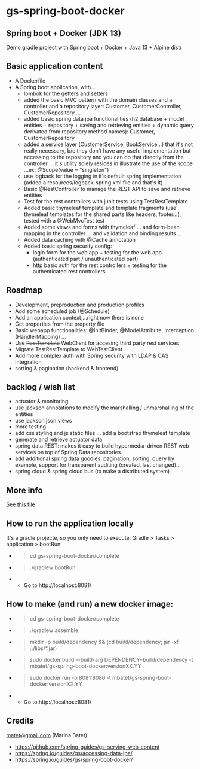 # gs-spring-boot-docker

## Spring boot + Docker (JDK 13)

Demo gradle project with Spring boot + Docker + Java 13 + Alpine distr

## Basic application content

* A Dockerfile
* A Spring boot application, with...
	* lombok for the getters and setters
	* added the basic MVC pattern with the domain classes and a controller and a repository layer: Customer, CustomerController, CustomerRepository ...
	* added basic spring data jpa functionalities  (h2 database + model entities + repository + saving and retrieving entities + dynamic query derivated from repository method names): Customer, CustomerRepository
	* added a service layer (CustomerService, BookService...) that it's not really necessary, b/c they don't have any useful implementation but accessing to the repository and you can do that directly from the controller ... it's utility solely resides in illustrate the use of the scope ...ex: @Scope(value = "singleton")	
	* use logback for the logging in it's default spring implementation (added a resources/logback-spring.xml file and that's it)
	* Basic @RestController to manage the REST API to save and retrieve entities
	* Test for the rest controllers with junit tests using TestRestTemplate
	* Added basic thymeleaf template and template fragments (use thymeleaf templates for the shared parts like headers, footer...), tested with a @WebMvcTest test
	* Added some views and forms with thymeleaf ... and form-bean mapping in the controller ... and validation and binding results ...
	* Added data caching with @Cache annotation
	* Added basic spring security config: 
		* login form for the web app + testing for the web app (authenticated part / unauthenticated part)
		* http basic auth for the rest controllers + testing for the authenticated rest controllers


## Roadmap

* Development, preproduction and production  profiles
* Add some scheduled job (@Schedule)
* Add an application context,...right now there is none
* Get properties from the property file
* Basic webapp functionalities: @InitBinder, @ModelAttribute, Interception (HandlerMapping) ...
* Use ~~RestTemplate~~ WebClient for accesing third party rest services
* Migrate TestRestTemplate to WebTestClient 
* Add more complex auth with Spring security with LDAP & CAS integration
* sorting & pagination (backend & frontend)

## backlog / wish list

* actuator & monitoring
* use jackson annotations to modify the marshalling / unmarshalling of the entities
* use jackson json views
* more testing
* add css styling and js static files ... add a bootstrap thymeleaf template
* generate and retrieve actuator data
* spring data REST: makes it easy to build hypermedia-driven REST web services on top of Spring Data repositories
* add additional spring data goodies: pagination, sorting, query by example, support for transparent auditing (created, last changed)...
* spring cloud & spring cloud bus (to make a distributed system)

## More info

[See this file](Docker%20+%20Spring.pdf)

## How to run the application locally

It's a gradle projecte, so you only need to execute: Gradle > Tasks > application > bootRun:

* > cd gs-spring-boot-docker/complete
* >./gradlew bootRun
* - Go to http://localhost:8081/

## How to make (and run) a new docker image:

* > cd gs-spring-boot-docker/complete
* > ./gradlew assemble
* > mkdir -p build/dependency && (cd build/dependency; jar -xf ../libs/*.jar)
* > sudo docker build --build-arg DEPENDENCY=build/dependency -t mbatet/gs-spring-boot-docker:versionXX.YY .
* > sudo docker run -p 8081:8080 -t mbatet/gs-spring-boot-docker:versionXX.YY
* - Go to http://localhost:8081/


## Credits

matet@gmail.com (Marina Batet)

* https://github.com/spring-guides/gs-serving-web-content
* https://spring.io/guides/gs/accessing-data-jpa/
* https://spring.io/guides/gs/spring-boot-docker/


